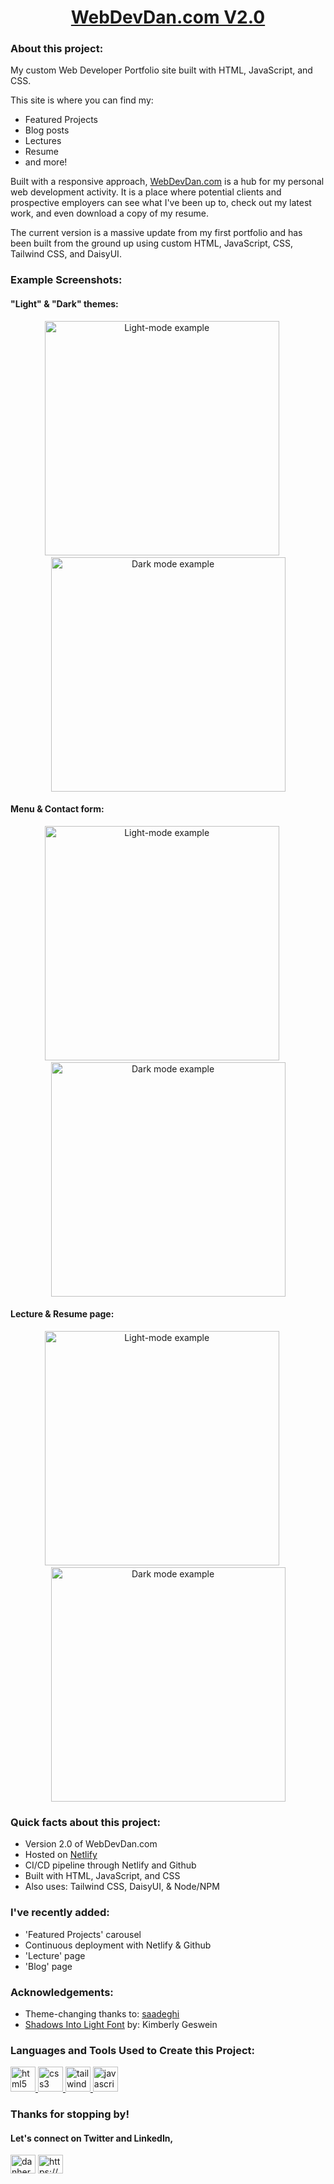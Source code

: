 
<h1 align="center"> <a href="https://webdevdan.com/"> WebDevDan.com V2.0</a> </h1>

<!----- <h3 align="center">My Web-Development Portfolio Website</h3> ----> 

<h3 align="left">About this project:</h3>
<p align="left">
My custom Web Developer Portfolio site built with HTML, JavaScript, and CSS. 
</p>
<p align="left">
This site is where you can find my:
<ul> 
<li>Featured Projects</li>
<li>Blog posts</li>
<li>Lectures</li>
<li>Resume</li>
<li>and more!</li>

</ul>
Built with a responsive approach, <a href="https://webdevdan.com/">WebDevDan.com</a> is a hub for my personal web development activity. It is a place where potential clients and prospective employers can see what I've been up to, check out my latest work, and even download a copy of my resume. 
</p>
<p alight="left">
The current version is a massive update from my first portfolio and has been built from the ground up using custom HTML, JavaScript, CSS, Tailwind CSS, and DaisyUI.
</p>


<h3 align="left">Example Screenshots:</h3>

<h4 align="left" >"Light" & "Dark" themes: </h4>

<p align="center">
  <img src="https://github.com/d-herz/WebDevDan/blob/main/public/images/readme/1-light.png" alt="Light-mode example" width= "375" height="auto"   />
  <span>&nbsp;&nbsp;&nbsp;&nbsp;   </span>
  <img src="https://github.com/d-herz/WebDevDan/blob/main/public/images/readme/1-dark.png" alt="Dark mode example" width= "375" height="auto"   />
</p>

<h4 align="left" >Menu & Contact form: </h4>

<p align="center">
  <img src="https://github.com/d-herz/WebDevDan/blob/main/public/images/readme/menu.png" alt="Light-mode example" width= "375" height="auto"   />
  <span>&nbsp;&nbsp;&nbsp;&nbsp;   </span>
  <img src="https://github.com/d-herz/WebDevDan/blob/main/public/images/readme/contact.png" alt="Dark mode example" width= "375" height="auto"   />
</p>

<h4 align="left" >Lecture & Resume page: </h4>

<p align="center">
  <img src="https://github.com/d-herz/WebDevDan/blob/main/public/images/readme/lecture.png" alt="Light-mode example" width= "375" height="auto"   />
  <span>&nbsp;&nbsp;&nbsp;&nbsp;   </span>
  <img src="https://github.com/d-herz/WebDevDan/blob/main/public/images/readme/resume.png" alt="Dark mode example" width= "375" height="auto"   />
</p>


<h3 align="left">Quick facts about this project:</h3>
<p align="left">
<ul>
<li> Version 2.0 of WebDevDan.com</li>
<li> Hosted on <a href="https://app.netlify.com/drop"> Netlify</a> </li>
<li> CI/CD pipeline through Netlify and Github</li>

<li> Built with HTML, JavaScript, and CSS </li>
<li> Also uses: Tailwind CSS, DaisyUI, & Node/NPM</li>
<!----- <li> </li> ---->
</ul>
</p>


<h3 align="left">I've recently added:</h3>
<p align="left">
<ul>
<li> 'Featured Projects' carousel </li>
<li> Continuous deployment with Netlify & Github  </li>
<li> 'Lecture' page </li>
<li> 'Blog' page</li>
<!----- <li> </li> ---->
</ul>
</p>


<h3 align="left">Acknowledgements:</h3>
<p align="left">

<ul>
<li> Theme-changing thanks to: <a href="https://github.com/saadeghi/theme-change/"> saadeghi </a> </li>
<li>  <a href="https://fonts.google.com/specimen/Shadows+Into+Light?preview.text=WDD&preview.size=28&preview.text_type=custom&category=Handwriting#styles"> Shadows Into Light Font</a> by: Kimberly Geswein</li>
<!----- <li> </li> ---->
<!----- <li> </li> ---->
<!----- <li> </li> ---->
</ul>
</p>


<h3 align="left">Languages and Tools Used to Create this Project:</h3>
<p align="left"> <a href="https://www.w3.org/html/" target="_blank" rel="noreferrer"> <img src="https://raw.githubusercontent.com/devicons/devicon/master/icons/html5/html5-original-wordmark.svg" alt="html5" width="40" height="40"/> </a> <a href="https://www.w3schools.com/css/" target="_blank" rel="noreferrer"> <img src="https://raw.githubusercontent.com/devicons/devicon/master/icons/css3/css3-original-wordmark.svg" alt="css3" width="40" height="40"/> </a> <a href="https://tailwindcss.com/" target="_blank" rel="noreferrer"> <img src="https://www.vectorlogo.zone/logos/tailwindcss/tailwindcss-icon.svg" alt="tailwind" width="40" height="40"/> </a><a href="https://developer.mozilla.org/en-US/docs/Web/JavaScript" target="_blank" rel="noreferrer"> <img src="https://raw.githubusercontent.com/devicons/devicon/master/icons/javascript/javascript-original.svg" alt="javascript" width="40" height="40"/> </a> </p>


<h3 align="left">Thanks for stopping by!</h3>
<h4> Let's connect on Twitter and LinkedIn, </h4>
<p align="left">
<a href="https://twitter.com/danherz636" target="blank"><img align="center" src="https://raw.githubusercontent.com/rahuldkjain/github-profile-readme-generator/master/src/images/icons/Social/twitter.svg" alt="danherz636" height="30" width="40" /></a>
<a href="https://www.linkedin.com/in/d-herz/" target="blank"><img align="center" src="https://raw.githubusercontent.com/rahuldkjain/github-profile-readme-generator/master/src/images/icons/Social/linked-in-alt.svg" alt="https://www.linkedin.com/in/d-herz/" height="30" width="40" /></a>
</p>




